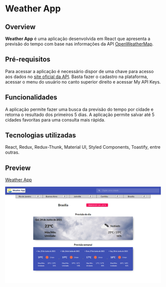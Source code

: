 # Weather App

## Overview

**Weather App** é uma aplicação desenvolvida em React que apresenta a previsão do tempo com base nas informações da API [OpenWeatherMap](https://openweathermap.org/forecast5).

## Pré-requisitos

Para acessar a aplicação é necessário dispor de uma chave para acesso aos dados no [site oficial da API](https://openweathermap.org/appid).
Basta fazer o cadastro na plataforma, acessar o menu do usuário no canto superior direito e acessar My API Keys.

## Funcionalidades

A aplicação permite fazer uma busca da previsão do tempo por cidade e retorna o resultado dos primeiros 5 dias. A aplicação permite salvar até 5 cidades favoritas para uma consulta mais rápida.

## Tecnologias utilizadas

React, Redux, Redux-Thunk, Material UI, Styled Components, Toastify, entre outras.

## Preview

[Weather App](http://weather-app-weld-kappa.vercel.app/)

![](/src/assets/preview.png)
